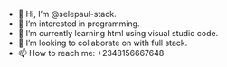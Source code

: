 - 👋 Hi, I’m @selepaul-stack.
- 👀 I’m interested in programming.
- 🌱 I’m currently learning html using visual studio code.
- 💞️ I’m looking to collaborate on with full stack.
- 📫 How to reach me: +2348156667648

<!---
selepaul-stack/selepaul-stack is a ✨ special ✨ repository because its `README.md` (this file) appears on your GitHub profile.
You can click the Preview link to take a look at your changes.
--->
